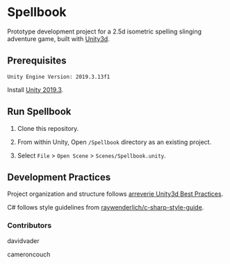 # Spellbook

Prototype development project for a 2.5d isometric spelling slinging adventure game, built with [Unity3d](https://unity.com/releases/2019-3).

## Prerequisites

```
Unity Engine Version: 2019.3.13f1
```

Install [Unity 2019.3](https://unity3d.com/get-unity/download/archive).

## Run Spellbook

1. Clone this repository.

1. From within Unity, Open `/Spellbook` directory as an existing project.

1. Select `File` > `Open Scene` > `Scenes/Spellbook.unity`.

## Development Practices

Project organization and structure follows [arreverie Unity3d Best Practices](http://www.arreverie.com/blogs/unity3d-best-practices-folder-structure-source-control/).

C# follows style guidelines from [raywenderlich/c-sharp-style-guide](https://github.com/raywenderlich/c-sharp-style-guide).

### Contributors

davidvader

cameroncouch
